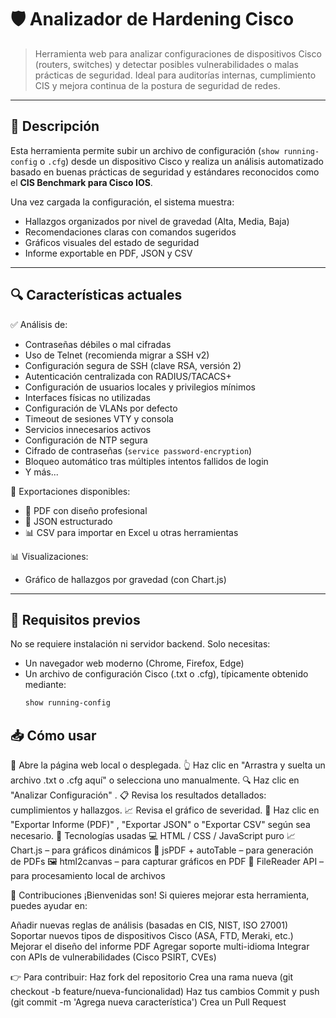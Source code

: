 # 🛡️ Analizador de Hardening Cisco

> Herramienta web para analizar configuraciones de dispositivos Cisco (routers, switches) y detectar posibles vulnerabilidades o malas prácticas de seguridad. Ideal para auditorías internas, cumplimiento CIS y mejora continua de la postura de seguridad de redes.

---

## 📌 Descripción

Esta herramienta permite subir un archivo de configuración (`show running-config` o `.cfg`) desde un dispositivo Cisco y realiza un análisis automatizado basado en buenas prácticas de seguridad y estándares reconocidos como el **CIS Benchmark para Cisco IOS**.

Una vez cargada la configuración, el sistema muestra:
- Hallazgos organizados por nivel de gravedad (Alta, Media, Baja)
- Recomendaciones claras con comandos sugeridos
- Gráficos visuales del estado de seguridad
- Informe exportable en PDF, JSON y CSV

---

## 🔍 Características actuales

✅ Análisis de:
- Contraseñas débiles o mal cifradas
- Uso de Telnet (recomienda migrar a SSH v2)
- Configuración segura de SSH (clave RSA, versión 2)
- Autenticación centralizada con RADIUS/TACACS+
- Configuración de usuarios locales y privilegios mínimos
- Interfaces físicas no utilizadas
- Configuración de VLANs por defecto
- Timeout de sesiones VTY y consola
- Servicios innecesarios activos
- Configuración de NTP segura
- Cifrado de contraseñas (`service password-encryption`)
- Bloqueo automático tras múltiples intentos fallidos de login
- Y más...

📄 Exportaciones disponibles:
- 📄 PDF con diseño profesional
- 🧾 JSON estructurado
- 📊 CSV para importar en Excel u otras herramientas

📊 Visualizaciones:
- Gráfico de hallazgos por gravedad (con Chart.js)

---

## 🚀 Requisitos previos

No se requiere instalación ni servidor backend. Solo necesitas:

- Un navegador web moderno (Chrome, Firefox, Edge)
- Un archivo de configuración Cisco (.txt o .cfg), típicamente obtenido mediante:
  ```bash
  show running-config

## 📥 Cómo usar
📂 Abre la página web local o desplegada.
👆 Haz clic en "Arrastra y suelta un archivo .txt o .cfg aquí" o selecciona uno manualmente.
🔍 Haz clic en "Analizar Configuración" .
📋 Revisa los resultados detallados: cumplimientos y hallazgos.
📈 Revisa el gráfico de severidad.
📄 Haz clic en "Exportar Informe (PDF)" , "Exportar JSON" o "Exportar CSV" según sea necesario.
🧩 Tecnologías usadas
💻 HTML / CSS / JavaScript puro
📈 Chart.js – para gráficos dinámicos
📄 jsPDF + autoTable – para generación de PDFs
🖼️ html2canvas – para capturar gráficos en PDF
📁 FileReader API – para procesamiento local de archivos


🤝 Contribuciones
¡Bienvenidas son! Si quieres mejorar esta herramienta, puedes ayudar en:

Añadir nuevas reglas de análisis (basadas en CIS, NIST, ISO 27001)
Soportar nuevos tipos de dispositivos Cisco (ASA, FTD, Meraki, etc.)
Mejorar el diseño del informe PDF
Agregar soporte multi-idioma
Integrar con APIs de vulnerabilidades (Cisco PSIRT, CVEs)

👉 Para contribuir:
Haz fork del repositorio
Crea una rama nueva (git checkout -b feature/nueva-funcionalidad)
Haz tus cambios
Commit y push (git commit -m 'Agrega nueva característica')
Crea un Pull Request
